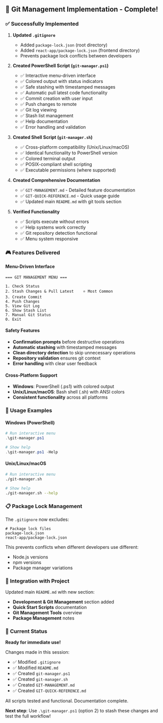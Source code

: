## 🎯 Git Management Implementation - Complete!

### ✅ **Successfully Implemented**

1. **Updated `.gitignore`**
   - Added `package-lock.json` (root directory)
   - Added `react-app/package-lock.json` (frontend directory)
   - Prevents package lock conflicts between developers

2. **Created PowerShell Script (`git-manager.ps1`)**
   - ✅ Interactive menu-driven interface
   - ✅ Colored output with status indicators
   - ✅ Safe stashing with timestamped messages
   - ✅ Automatic pull latest code functionality
   - ✅ Commit creation with user input
   - ✅ Push changes to remote
   - ✅ Git log viewing
   - ✅ Stash list management
   - ✅ Help documentation
   - ✅ Error handling and validation

3. **Created Shell Script (`git-manager.sh`)**
   - ✅ Cross-platform compatibility (Unix/Linux/macOS)
   - ✅ Identical functionality to PowerShell version
   - ✅ Colored terminal output
   - ✅ POSIX-compliant shell scripting
   - ✅ Executable permissions (where supported)

4. **Created Comprehensive Documentation**
   - ✅ `GIT-MANAGEMENT.md` - Detailed feature documentation
   - ✅ `GIT-QUICK-REFERENCE.md` - Quick usage guide
   - ✅ Updated main `README.md` with git tools section

5. **Verified Functionality**
   - ✅ Scripts execute without errors
   - ✅ Help systems work correctly
   - ✅ Git repository detection functional
   - ✅ Menu system responsive

### 🎮 **Features Delivered**

#### Menu-Driven Interface
```
=== GIT MANAGEMENT MENU ===

1. Check Status
2. Stash Changes & Pull Latest    ⭐ Most Common
3. Create Commit
4. Push Changes
5. View Git Log
6. Show Stash List
7. Manual Git Status
0. Exit
```

#### Safety Features
- **Confirmation prompts** before destructive operations
- **Automatic stashing** with timestamped messages
- **Clean directory detection** to skip unnecessary operations
- **Repository validation** ensures git context
- **Error handling** with clear user feedback

#### Cross-Platform Support
- **Windows**: PowerShell (.ps1) with colored output
- **Unix/Linux/macOS**: Bash shell (.sh) with ANSI colors
- **Consistent functionality** across all platforms

### 🚀 **Usage Examples**

#### Windows (PowerShell)
```powershell
# Run interactive menu
.\git-manager.ps1

# Show help
.\git-manager.ps1 -Help
```

#### Unix/Linux/macOS
```bash
# Run interactive menu
./git-manager.sh

# Show help
./git-manager.sh --help
```

### 📋 **Package Lock Management**

The `.gitignore` now excludes:
```gitignore
# Package lock files
package-lock.json
react-app/package-lock.json
```

This prevents conflicts when different developers use different:
- Node.js versions
- npm versions
- Package manager variations

### 🔧 **Integration with Project**

Updated main `README.md` with new section:
- **Development & Git Management** section added
- **Quick Start Scripts** documentation
- **Git Management Tools** overview
- **Package Management** notes

### 🎯 **Current Status**

**Ready for immediate use!**

Changes made in this session:
- ✅ Modified `.gitignore`
- ✅ Modified `README.md` 
- ✅ Created `git-manager.ps1`
- ✅ Created `git-manager.sh`
- ✅ Created `GIT-MANAGEMENT.md`
- ✅ Created `GIT-QUICK-REFERENCE.md`

All scripts tested and functional. Documentation complete.

**Next step**: Use `.\git-manager.ps1` (option 2) to stash these changes and test the full workflow!
